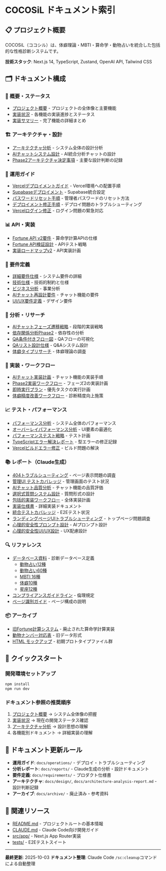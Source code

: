 # COCOSiL ドキュメント索引

## 📋 プロジェクト概要
COCOSiL（ココシル）は、体癖理論・MBTI・算命学・動物占いを統合した包括的な性格診断システムです。

**技術スタック**: Next.js 14, TypeScript, Zustand, OpenAI API, Tailwind CSS

## 🗂️ ドキュメント構成

### 📖 概要・ステータス
- [プロジェクト概要](./Overview.md) - プロジェクトの全体像と主要機能
- [実装状況](./Status.md) - 各機能の実装進捗とステータス
- [実装サマリー](./IMPLEMENTATION_SUMMARY.md) - 完了機能の詳細まとめ

### 🏗️ アーキテクチャ・設計
- [アーキテクチャ分析](./architecture-analysis-report.md) - システム全体の設計分析
- [AIチャットシステム設計](./design/ai-chat-system-design.md) - AI統合分析チャットの設計
- [Phase2アーキテクチャ決定事項](./design/phase2-architecture-decisions.md) - 主要な設計判断の記録

### 🔧 運用ガイド
- [Vercelデプロイメントガイド](./operations/VERCEL_DEPLOYMENT_GUIDE.md) - Vercel環境への配置手順
- [Supabaseデプロイメント](./operations/SUPABASE_DEPLOYMENT.md) - Supabase統合設定
- [パスワードリセット手順](./operations/PASSWORD_RESET_GUIDE.md) - 管理者パスワードのリセット方法
- [デプロイメント修正手順](./operations/DEPLOYMENT_FIX.md) - デプロイ問題のトラブルシューティング
- [Vercelログイン修正](./operations/VERCEL_LOGIN_FIX_URGENT.md) - ログイン問題の緊急対応

### 📊 API・実装
- [Fortune API v2要件](./api/fortune-api-requirements-v2.md) - 算命学計算APIの仕様
- [Fortune API検証設計](./api/fortune-api-verification-design.md) - APIテスト戦略
- [実装ロードマップv2](./api/implementation-roadmap-v2.md) - API実装計画

### 📝 要件定義
- [詳細要件仕様](./requirements/detailed_requirements.md) - システム要件の詳細
- [技術仕様](./requirements/technical_specs.md) - 技術的制約と仕様
- [ビジネス分析](./requirements/cocosil_comprehensive_business_analysis.md) - 事業分析
- [AIチャット再設計要件](./requirements/ai-chat-redesign-requirements.md) - チャット機能の要件
- [UI/UX要件定義](./requirements/ココシル_uiux要件定義_v_1.md) - デザイン要件

### 🔬 分析・リサーチ
- [AIチャットフェーズ遷移戦略](./analysis/ai-chat-phase-transition-strategy.md) - 段階的実装戦略
- [依存関係分析Phase2](./analysis/dependency-analysis-phase2.md) - 依存性の分析
- [QA条件付きフロー図](./analysis/qa-conditional-flow-diagram.md) - QAフローの可視化
- [QAリスト設計仕様](./analysis/qa-list-design-specification.md) - Q&Aシステム設計
- [体癖タイプリサーチ](./research/taiheki-types-research.md) - 体癖理論の調査

### 🚀 実装・ワークフロー
- [AIチャット実装計画](./implementation/ai-chat-implementation-plan.md) - チャット機能の実装手順
- [Phase2実装ワークフロー](./implementation/phase2-implementation-workflow.md) - フェーズ2の実装計画
- [即時実行プラン](./workflows/immediate-action-plan.md) - 優先タスクの実行計画
- [体癖精度改善ワークフロー](./workflows/taiheki-accuracy-improvement-workflow.md) - 診断精度向上施策

### 📈 テスト・パフォーマンス
- [パフォーマンス分析](./performance-analysis-report.md) - システム全体のパフォーマンス
- [オーバーレイパフォーマンス分析](./overlay-performance-analysis-report.md) - UI要素の最適化
- [パフォーマンステスト戦略](./performance-test-strategy.md) - テスト計画
- [TypeScriptエラー解決レポート](./TYPESCRIPT_ERROR_RESOLUTION_REPORT.md) - 型エラーの修正記録
- [Vercelビルドエラー修正](./VERCEL_BUILD_ERROR_FIX.md) - ビルド問題の解決

### 📚 レポート（Claude生成）
- [404トラブルシューティング](./reports/404-troubleshooting-report.md) - ページ表示問題の調査
- [管理UI テストカバレッジ](./reports/admin-ui-test-coverage-report.md) - 管理画面のテスト状況
- [AIチャット品質分析](./reports/ai-chat-quality-analysis-report.md) - チャット機能の品質評価
- [選択式質問システム設計](./reports/choice-question-system-design.md) - 質問形式の設計
- [包括的実装ワークフロー](./reports/comprehensive-implementation-workflow.md) - 全体実装計画
- [実装仕様書](./reports/implementation-specifications.md) - 詳細実装ドキュメント
- [統合テストカバレッジ](./reports/integration-test-coverage-report.md) - E2Eテスト状況
- [ランディングページUIトラブルシューティング](./reports/landing-page-ui-troubleshooting-report.md) - トップページ問題調査
- [心理的安全性プロンプト設計](./reports/psychological-safety-prompt-design.md) - AIプロンプト設計
- [心理的安全性UI/UX設計](./reports/psychological-safety-ui-ux-design.md) - UX配慮設計

### 🔍 リファレンス
- [データベース資料](./reference/Database/) - 診断データベース定義
  - [動物占い12種](./reference/Database/animal_12.md)
  - [動物占い60種](./reference/Database/animal_60.md)
  - [MBTI 16種](./reference/Database/mbti_16.md)
  - [体癖10種](./reference/Database/taiheki_10.md)
  - [星座12種](./reference/Database/zodiac_12.md)
- [コンプライアンスガイドライン](./guides/compliance-guidelines.md) - 倫理規定
- [ページ識別ガイド](./guides/page-identification-guide.md) - ページ構成の説明

### 📦 アーカイブ
- [旧Fortune計算システム](./archive/legacy-fortune-system/) - 廃止された算命学計算実装
- [動物ナンバー対応表](./archive/20250824_どうぶつナンバー_対応表.md) - 旧データ形式
- [HTML モックアップ](./archive/) - 初期プロトタイプファイル群

## 🚀 クイックスタート

### 開発環境セットアップ
```bash
npm install
npm run dev
```

### ドキュメント参照の推奨順序
1. [プロジェクト概要](./Overview.md) → システム全体像の把握
2. [実装状況](./Status.md) → 現在の開発ステータス確認
3. [アーキテクチャ分析](./architecture-analysis-report.md) → 設計思想の理解
4. 各機能別ドキュメント → 詳細実装の理解

## 📝 ドキュメント更新ルール
- **運用ガイド**: `docs/operations/` - デプロイ・トラブルシューティング
- **分析レポート**: `docs/reports/` - Claude生成の分析・設計ドキュメント
- **要件定義**: `docs/requirements/` - プロダクト仕様書
- **アーキテクチャ**: `docs/design/`, `docs/architecture-analysis-report.md` - 設計判断記録
- **アーカイブ**: `docs/archive/` - 廃止済み・参考資料

## 🔗 関連リソース
- [README.md](../README.md) - プロジェクトルートの基本情報
- [CLAUDE.md](../CLAUDE.md) - Claude Code向け開発ガイド
- [src/app/](../src/app/) - Next.js App Router実装
- [tests/](../tests/) - E2Eテストスイート

---

**最終更新**: 2025-10-03
**ドキュメント整理**: Claude Code `/sc:cleanup`コマンドによる自動整理
